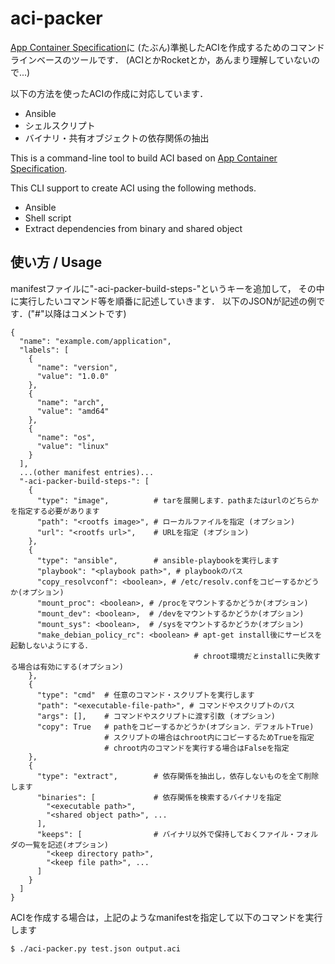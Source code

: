 aci-packer
==========

[App Container Specification](https://github.com/appc/spec)に
(たぶん)準拠したACIを作成するためのコマンドラインベースのツールです．
(ACIとかRocketとか，あんまり理解していないので...)

以下の方法を使ったACIの作成に対応しています．

* Ansible
* シェルスクリプト
* バイナリ・共有オブジェクトの依存関係の抽出


This is a command-line tool to build ACI based on
[App Container Specification](https://github.com/appc/spec).

This CLI support to create ACI using the following methods.

* Ansible
* Shell script
* Extract dependencies from binary and shared object

使い方 / Usage
--------------

manifestファイルに"-aci-packer-build-steps-"というキーを追加して，
その中に実行したいコマンド等を順番に記述していきます．
以下のJSONが記述の例です．("#"以降はコメントです)

```
{
  "name": "example.com/application",
  "labels": [
    {
      "name": "version",
      "value": "1.0.0"
    },
    {
      "name": "arch",
      "value": "amd64"
    },
    {
      "name": "os",
      "value": "linux"
    }
  ],
  ...(other manifest entries)...
  "-aci-packer-build-steps-": [
    {
      "type": "image",          # tarを展開します．pathまたはurlのどちらかを指定する必要があります
      "path": "<rootfs image>", # ローカルファイルを指定 (オプション)
      "url": "<rootfs url>",    # URLを指定 (オプション)
    },
    {
      "type": "ansible",        # ansible-playbookを実行します
      "playbook": "<playbook path>", # playbookのパス
      "copy_resolvconf": <boolean>, # /etc/resolv.confをコピーするかどうか(オプション)
      "mount_proc": <boolean>, # /procをマウントするかどうか(オプション)
      "mount_dev": <boolean>,  # /devをマウントするかどうか(オプション)
      "mount_sys": <boolean>,  # /sysをマウントするかどうか(オプション)
      "make_debian_policy_rc": <boolean> # apt-get install後にサービスを起動しないようにする．
                                         # chroot環境だとinstallに失敗する場合は有効にする(オプション)
    },
    {
      "type": "cmd"  # 任意のコマンド・スクリプトを実行します
      "path": "<executable-file-path>", # コマンドやスクリプトのパス
      "args": [],    # コマンドやスクリプトに渡す引数 (オプション)
      "copy": True   # pathをコピーするかどうか(オプション．デフォルトTrue)
                     # スクリプトの場合はchroot内にコピーするためTrueを指定
                     # chroot内のコマンドを実行する場合はFalseを指定
    },
    {
      "type": "extract",        # 依存関係を抽出し，依存しないものを全て削除します
      "binaries": [             # 依存関係を検索するバイナリを指定
        "<executable path>",
        "<shared object path>", ...
      ],
      "keeps": [                # バイナリ以外で保持しておくファイル・フォルダの一覧を記述(オプション)
        "<keep directory path>",
        "<keep file path>", ...
      ]
    }
  ]
}
```

ACIを作成する場合は，上記のようなmanifestを指定して以下のコマンドを実行します
```
$ ./aci-packer.py test.json output.aci
```
